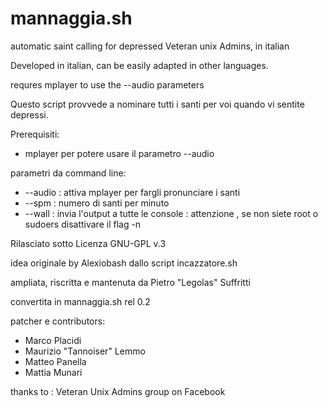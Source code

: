 mannaggia.sh
=========

automatic saint calling for depressed Veteran unix Admins, in italian

Developed in italian, can be easily adapted in other languages.

requres mplayer to use the --audio parameters



Questo script provvede a nominare tutti i santi per voi quando vi sentite depressi.

Prerequisiti:
* mplayer per potere usare il parametro --audio

parametri da command line:
* --audio : attiva mplayer per fargli pronunciare i santi
* --spm <n> : numero di santi per minuto
* --wall : invia l'output a tutte le console : attenzione , se non siete root o sudoers disattivare il flag -n

Rilasciato sotto Licenza GNU-GPL v.3

idea originale by Alexiobash dallo script incazzatore.sh

ampliata, riscritta e mantenuta da Pietro "Legolas" Suffritti

convertita in mannaggia.sh rel 0.2

patcher e contributors:
* Marco Placidi
* Maurizio "Tannoiser" Lemmo
* Matteo Panella
* Mattia Munari

thanks to : Veteran Unix Admins group on Facebook

